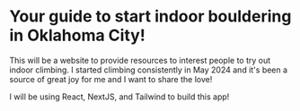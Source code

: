 # Your guide to start indoor bouldering in Oklahoma City!
This will be a website to provide resources to interest people to try out indoor climbing. I started climbing consistently in May 2024 and it's been a source of great joy for me and I want to share the love!

I will be using React, NextJS, and Tailwind to build this app!
